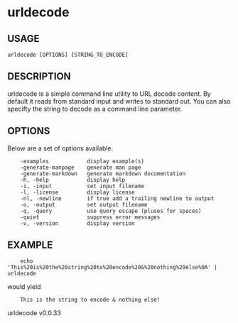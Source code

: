 
# urldecode

## USAGE

	urldecode [OPTIONS] [STRING_TO_ENCODE]

## DESCRIPTION

urldecode is a simple command line utility to URL decode content. By 
default it reads from standard input and writes to standard out. You can
also specifty the string to decode as a command line parameter.


## OPTIONS

Below are a set of options available.

```
    -examples            display example(s)
    -generate-manpage    generate man page
    -generate-markdown   generate markdown documentation
    -h, -help            display help
    -i, -input           set input filename
    -l, -license         display license
    -nl, -newline        if true add a trailing newline to output
    -o, -output          set output filename
    -q, -query           use query escape (pluses for spaces)
    -quiet               suppress error messages
    -v, -version         display version
```

## EXAMPLE

```
    echo 'This%20is%20the%20string%20to%20encode%20&%20nothing%20else%0A' | urldecode
```

would yield

```
    This is the string to encode & nothing else!
```

urldecode v0.0.33

